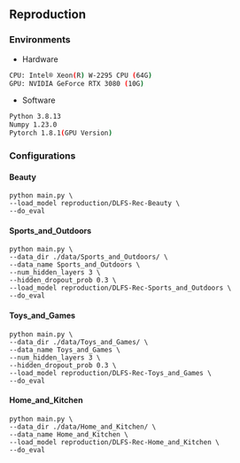 ## Reproduction

### Environments
+ Hardware
```bash
CPU: Intel® Xeon(R) W-2295 CPU (64G)
GPU: NVIDIA GeForce RTX 3080 (10G)
```
+ Software
```bash
Python 3.8.13
Numpy 1.23.0
Pytorch 1.8.1(GPU Version)
```

### Configurations

#### Beauty
```shell script
python main.py \
--load_model reproduction/DLFS-Rec-Beauty \
--do_eval
```
#### Sports_and_Outdoors
```shell script
python main.py \
--data_dir ./data/Sports_and_Outdoors/ \
--data_name Sports_and_Outdoors \
--num_hidden_layers 3 \
--hidden_dropout_prob 0.3 \
--load_model reproduction/DLFS-Rec-Sports_and_Outdoors \
--do_eval
```

#### Toys_and_Games
```shell script
python main.py \
--data_dir ./data/Toys_and_Games/ \
--data_name Toys_and_Games \
--num_hidden_layers 3 \
--hidden_dropout_prob 0.3 \
--load_model reproduction/DLFS-Rec-Toys_and_Games \
--do_eval
```

#### Home_and_Kitchen
```shell script
python main.py \
--data_dir ./data/Home_and_Kitchen/ \
--data_name Home_and_Kitchen \
--load_model reproduction/DLFS-Rec-Home_and_Kitchen \
--do_eval
```


